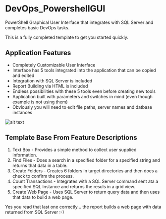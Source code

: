 # DevOps_PowershellGUI
PowerShell Graphical User Interface that integrates with SQL Server and completes basic DevOps tasks. 

This is a fully completed template to get you started quickly. 

## Application Features
* Completely Customizable User Interface
* Interface has 5 tools integrated into the application that can be copied and edited
* Integration with SQL Server is included
* Report Building via HTML is included
* Endless possibilities with these 5 tools even before creating new tools
* Application built with parameters and switches in mind (even though example is not using them)
* Obviously you will need to edit file paths, server names and datbase instances

![alt text](https://github.com/FrostyDesigner/PowershellGraphicalUserInterface/blob/main/DevOpsPalette1.png)

## Template Base From Feature Descriptions
1. Text Box - Provides a simple method to collect user supplied information. 
2. Find Files - Does a search in a specified folder for a specified string and returns that data in a table.
3. Create Folders - Creates 6 folders in target directories and then does a check to confirm the process.
4. Count Transactions - Integrates with a SQL Server command sent ata a specified SQL Instance and returns the resuls in a grid view. 
5. Create Web Page - Uses SQL Server to return query data and then uses that data to build a web page.

Yes you read that last one correctly... the report builds a web page with data returned from SQL Server :-)

